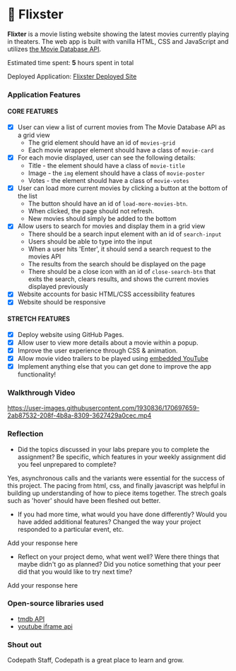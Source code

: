 # 🍿 Flixster

**Flixter** is a movie listing website showing the latest movies currently playing in theaters. The web app is built with vanilla HTML, CSS and JavaScript and utilizes [the Movie Database API](https://developers.themoviedb.org/3/getting-started/introduction).

Estimated time spent: **5** hours spent in total

Deployed Application: [Flixster Deployed Site](https://flixster-web.netlify.app/)

### Application Features

#### CORE FEATURES

- [x] User can view a list of current movies from The Movie Database API as a grid view
  - The grid element should have an id of `movies-grid`
  - Each movie wrapper element should have a class of `movie-card`
- [x] For each movie displayed, user can see the following details:
  - Title - the element should have a class of `movie-title`
  - Image - the `img` element should have a class of `movie-poster`
  - Votes - the element should have a class of `movie-votes`
- [x] User can load more current movies by clicking a button at the bottom of the list
  - The button should have an id of `load-more-movies-btn`.
  - When clicked, the page should not refresh.
  - New movies should simply be added to the bottom
- [x] Allow users to search for movies and display them in a grid view
  - There should be a search input element with an id of `search-input`
  - Users should be able to type into the input
  - When a user hits 'Enter', it should send a search request to the movies API
  - The results from the search should be displayed on the page
  - There should be a close icon with an id of `close-search-btn` that exits the search, clears results, and shows the current movies displayed previously
- [x] Website accounts for basic HTML/CSS accessibility features
- [x] Website should be responsive

#### STRETCH FEATURES

- [x] Deploy website using GitHub Pages. 
- [x] Allow user to view more details about a movie within a popup.
- [x] Improve the user experience through CSS & animation.
- [x] Allow movie video trailers to be played using [embedded YouTube](https://support.google.com/youtube/answer/171780?hl=en)
- [x] Implement anything else that you can get done to improve the app functionality!

### Walkthrough Video

https://user-images.githubusercontent.com/1930836/170697659-2ab87532-208f-4b8a-8309-3627429a0cec.mp4

### Reflection

* Did the topics discussed in your labs prepare you to complete the assignment? Be specific, which features in your weekly assignment did you feel unprepared to complete?

Yes, asynchronous calls and the variants were essential for the success of this project. The pacing from html, css, and finally javascript was helpful in building up understanding of how to piece items together. The strech goals such as 'hover' should have been fleshed out better.

* If you had more time, what would you have done differently? Would you have added additional features? Changed the way your project responded to a particular event, etc.
  
Add your response here

* Reflect on your project demo, what went well? Were there things that maybe didn't go as planned? Did you notice something that your peer did that you would like to try next time?

Add your response here

### Open-source libraries used

- [tmdb API](https://developers.themoviedb.org/3/getting-started/introduction)
- [youtube iframe api](https://developers.google.com/youtube/iframe_api_reference)

### Shout out

Codepath Staff, Codepath is a great place to learn and grow.



